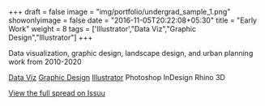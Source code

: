 +++
draft = false
image = "img/portfolio/undergrad_sample_1.png"
showonlyimage = false
date = "2016-11-05T20:22:08+05:30"
title = "Early Work"
weight = 8
tags = ['Illustrator',"Data Viz","Graphic Design","Illustrator"]
+++

Data visualization, graphic design, landscape design, and urban planning work from 2010-2020

<div class=Tags>
<span><a href="/tags/data-viz/">Data Viz</a></span>
<span><a href="/tags/graphic-design/">Graphic Design</a></span>
<span><a href="/tags/illustrator/">Illustrator</a></span>
<span>Photoshop</span>
<span>InDesign</span>
<span>Rhino 3D</span>
<!-- <span>Grasshopper</span>
<span>V-Ray</span> -->
</div>
<!--more-->

[View the full spread on Issuu](https://issuu.com/alexreese/docs/pass1)

<!-- {{< embed-pdf url="/img/portfolio/undergrad_portfolio.pdf" >}} -->

<div id="adobe-dc-view" style="height: 360px; width: 600px;"></div>
<script src="https://documentcloud.adobe.com/view-sdk/main.js"></script>
<script type="text/javascript">
	document.addEventListener("adobe_dc_view_sdk.ready", function(){ 
		var adobeDCView = new AdobeDC.View({clientId: "566e7b516be4439bb4bf5215424417f5", divId: "adobe-dc-view"});
		adobeDCView.previewFile({
			//content:{location: {url: "https://documentcloud.adobe.com/view-sdk-demo/PDFs/Bodea Brochure.pdf"}},
            content:{location: {url: "https://alex-reese.com/img/portfolio/undergrad_portfolio.pdf"}},
			metaData:{fileName: "AReese_Portfolio_2020.pdf"}
		}, {embedMode: "SIZED_CONTAINER", showPrintPDF: false});
	});
</script>